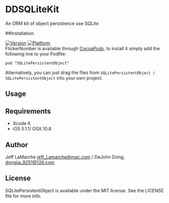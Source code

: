 # DDSQLiteKit
An ORM kit of object persistence use SQLite


##Installation

[![Version](http://cocoapod-badges.herokuapp.com/v/SQLitePersistentObject/badge.png)](http://cocoadocs.org/docsets/SQLitePersistentObject/) [![Platform](http://cocoapod-badges.herokuapp.com/p/SQLitePersistentObject/badge.png)](http://cocoadocs.org/docsets/SQLitePersistentObject/)   
FlickerNumber is available through [CocoaPods](http://cocoapods.org), to install
it simply add the following line to your Podfile:

    pod "SQLitePersistentObject"
Alternatively, you can just drag the files from `SQLitePersistentObject / SQLitePersistentObject` into your own project. 

## Usage


## Requirements

- Xcode 6
- iOS 5.1.1/ OSX 10.8

## Author

Jeff LaMarche jeff_Lamarche@mac.com / DeJohn Dong, dongjia_9251@126.com

## License

SQLitePersistentObject is available under the MIT license. See the LICENSE file for more info.
